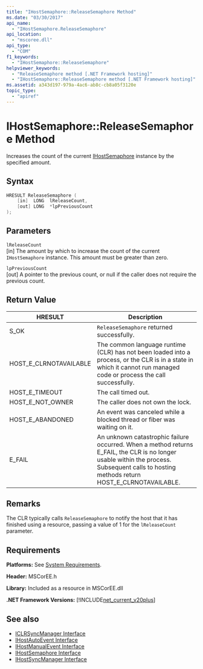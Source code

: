 ```yaml
---
title: "IHostSemaphore::ReleaseSemaphore Method"
ms.date: "03/30/2017"
api_name: 
  - "IHostSemaphore.ReleaseSemaphore"
api_location: 
  - "mscoree.dll"
api_type: 
  - "COM"
f1_keywords: 
  - "IHostSemaphore::ReleaseSemaphore"
helpviewer_keywords: 
  - "ReleaseSemaphore method [.NET Framework hosting]"
  - "IHostSemaphore::ReleaseSemaphore method [.NET Framework hosting]"
ms.assetid: a343d197-979a-4ac6-ab8c-cb8a05f3120e
topic_type: 
  - "apiref"
---
```

# IHostSemaphore::ReleaseSemaphore Method
Increases the count of the current [IHostSemaphore](ihostsemaphore-interface.md) instance by the specified amount.  
  
## Syntax  
  
```cpp  
HRESULT ReleaseSemaphore (  
    [in]  LONG  lReleaseCount,  
    [out] LONG  *lpPreviousCount  
);  
```  
  
## Parameters  
 `lReleaseCount`  
 [in] The amount by which to increase the count of the current `IHostSemaphore` instance. This amount must be greater than zero.  
  
 `lpPreviousCount`  
 [out] A pointer to the previous count, or null if the caller does not require the previous count.  
  
## Return Value  
  
|HRESULT|Description|  
|-------------|-----------------|  
|S_OK|`ReleaseSemaphore` returned successfully.|  
|HOST_E_CLRNOTAVAILABLE|The common language runtime (CLR) has not been loaded into a process, or the CLR is in a state in which it cannot run managed code or process the call successfully.|  
|HOST_E_TIMEOUT|The call timed out.|  
|HOST_E_NOT_OWNER|The caller does not own the lock.|  
|HOST_E_ABANDONED|An event was canceled while a blocked thread or fiber was waiting on it.|  
|E_FAIL|An unknown catastrophic failure occurred. When a method returns E_FAIL, the CLR is no longer usable within the process. Subsequent calls to hosting methods return HOST_E_CLRNOTAVAILABLE.|  
  
## Remarks  
 The CLR typically calls `ReleaseSemaphore` to notify the host that it has finished using a resource, passing a value of 1 for the `lReleaseCount` parameter.  
  
## Requirements  
 **Platforms:** See [System Requirements](../../get-started/system-requirements.md).  
  
 **Header:** MSCorEE.h  
  
 **Library:** Included as a resource in MSCorEE.dll  
  
 **.NET Framework Versions:** [!INCLUDE[net_current_v20plus](../../../../includes/net-current-v20plus-md.md)]  
  
## See also

- [ICLRSyncManager Interface](iclrsyncmanager-interface.md)
- [IHostAutoEvent Interface](ihostautoevent-interface.md)
- [IHostManualEvent Interface](ihostmanualevent-interface.md)
- [IHostSemaphore Interface](ihostsemaphore-interface.md)
- [IHostSyncManager Interface](ihostsyncmanager-interface.md)
